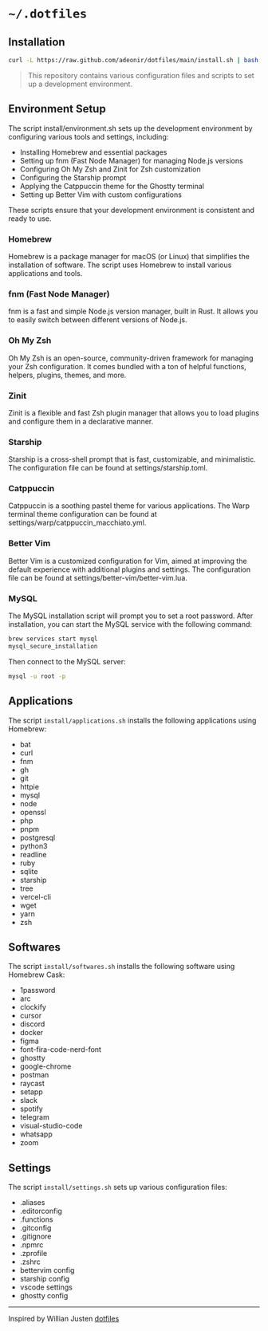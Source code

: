 # `~/.dotfiles`

## Installation

```bash
curl -L https://raw.github.com/adeonir/dotfiles/main/install.sh | bash
```

> This repository contains various configuration files and scripts to set up a development environment.

## Environment Setup

The script install/environment.sh sets up the development environment by configuring various tools and settings, including:

- Installing Homebrew and essential packages
- Setting up fnm (Fast Node Manager) for managing Node.js versions
- Configuring Oh My Zsh and Zinit for Zsh customization
- Configuring the Starship prompt
- Applying the Catppuccin theme for the Ghostty terminal
- Setting up Better Vim with custom configurations

These scripts ensure that your development environment is consistent and ready to use.

### Homebrew

Homebrew is a package manager for macOS (or Linux) that simplifies the installation of software. The script uses Homebrew to install various applications and tools.

### fnm (Fast Node Manager)

fnm is a fast and simple Node.js version manager, built in Rust. It allows you to easily switch between different versions of Node.js.

### Oh My Zsh

Oh My Zsh is an open-source, community-driven framework for managing your Zsh configuration. It comes bundled with a ton of helpful functions, helpers, plugins, themes, and more.

### Zinit

Zinit is a flexible and fast Zsh plugin manager that allows you to load plugins and configure them in a declarative manner.

### Starship

Starship is a cross-shell prompt that is fast, customizable, and minimalistic. The configuration file can be found at settings/starship.toml.

### Catppuccin

Catppuccin is a soothing pastel theme for various applications. The Warp terminal theme configuration can be found at settings/warp/catppuccin_macchiato.yml.

### Better Vim

Better Vim is a customized configuration for Vim, aimed at improving the default experience with additional plugins and settings. The configuration file can be found at settings/better-vim/better-vim.lua.

### MySQL

The MySQL installation script will prompt you to set a root password. After installation, you can start the MySQL service with the following command:

```bash
brew services start mysql
mysql_secure_installation
```

Then connect to the MySQL server:

```bash
mysql -u root -p
```

## Applications

The script `install/applications.sh` installs the following applications using Homebrew:

- bat
- curl
- fnm
- gh
- git
- httpie
- mysql
- node
- openssl
- php
- pnpm
- postgresql
- python3
- readline
- ruby
- sqlite
- starship
- tree
- vercel-cli
- wget
- yarn
- zsh

## Softwares

The script `install/softwares.sh` installs the following software using Homebrew Cask:

- 1password
- arc
- clockify
- cursor
- discord
- docker
- figma
- font-fira-code-nerd-font
- ghostty
- google-chrome
- postman
- raycast
- setapp
- slack
- spotify
- telegram
- visual-studio-code
- whatsapp
- zoom

## Settings

The script `install/settings.sh` sets up various configuration files:

- .aliases
- .editorconfig
- .functions
- .gitconfig
- .gitignore
- .npmrc
- .zprofile
- .zshrc
- bettervim config
- starship config
- vscode settings
- ghostty config

---

Inspired by Willian Justen [dotfiles](https://github.com/willianjusten/dotfiles)

